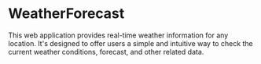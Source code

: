 # WeatherForecast
This web application provides real-time weather information for any location. 
It's designed to offer users a simple and intuitive way to check the current weather conditions, forecast, and other related data. 


